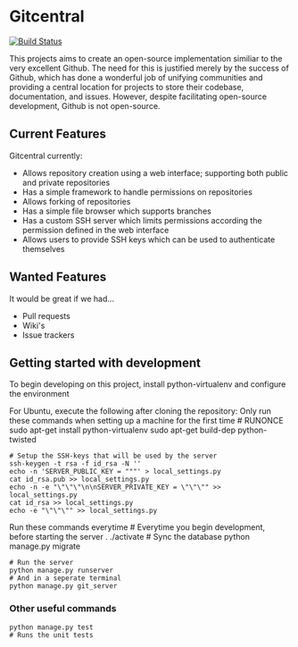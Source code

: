 # Gitcentral

[![Build Status](https://drone.io/github.com/chuck211991/gitcentral/status.png)](https://drone.io/github.com/chuck211991/gitcentral/latest)

This projects aims to create an open-source implementation similiar to the very excellent Github.
The need for this is justified merely by the success of Github, which has done a wonderful job of unifying communities and providing a central location for projects to store their codebase, documentation, and issues.
However, despite facilitating open-source development, Github is not open-source.

## Current Features

Gitcentral currently:
- Allows repository creation using a web interface; supporting both public and private repositories
- Has a simple framework to handle permissions on repositories
- Allows forking of repositories
- Has a simple file browser which supports branches
- Has a custom SSH server which limits permissions according the permission defined in the web interface
- Allows users to provide SSH keys which can be used to authenticate themselves

## Wanted Features

It would be great if we had...
- Pull requests
- Wiki's
- Issue trackers

## Getting started with development

To begin developing on this project, install python-virtualenv and configure the environment

For Ubuntu, execute the following after cloning the repository:
Only run these commands when setting up a machine for the first time
    # RUNONCE
    sudo apt-get install python-virtualenv
    sudo apt-get build-dep python-twisted

    # Setup the SSH-keys that will be used by the server
    ssh-keygen -t rsa -f id_rsa -N ''
    echo -n 'SERVER_PUBLIC_KEY = """' > local_settings.py
    cat id_rsa.pub >> local_settings.py
    echo -n -e "\"\"\"\n\nSERVER_PRIVATE_KEY = \"\"\"" >> local_settings.py
    cat id_rsa >> local_settings.py
    echo -e "\"\"\"" >> local_settings.py
Run these commands everytime
    # Everytime you begin development, before starting the server
    . ./activate
    # Sync the database
    python manage.py migrate

    # Run the server
    python manage.py runserver
    # And in a seperate terminal
    python manage.py git_server

### Other useful commands

    python manage.py test
    # Runs the unit tests
